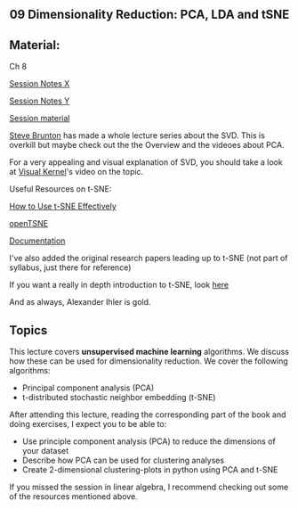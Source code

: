 <h2 align="center">09 Dimensionality Reduction: PCA, LDA and tSNE</h2>

## Material:
Ch 8

[Session Notes X](https://drive.google.com/file/d/1CJYGkrY6XJK7vbam5CiYXnxnn218l9a7/view?usp=sharing)

[Session Notes Y](https://drive.google.com/file/d/17353SODYa74CPSgZaA_OpbcM861bafLd/view?usp=sharing)

[Session material](https://viaucdk-my.sharepoint.com/:f:/g/personal/rib_viauc_dk/Ep413YiQGxpMrHsSK7tdI1kB0YO9X1N8_Zd53x3B_c3xHA?e=eFwtTP)

[Steve Brunton](https://youtube.com/playlist?list=PLMrJAkhIeNNSVjnsviglFoY2nXildDCcv&si=q7-RepDmv-fnb5PH) has made a whole lecture series about the SVD. This is overkill but maybe check out the the Overview and the videoes about PCA.

For a very appealing and visual explanation of SVD, you should take a look at [Visual Kernel](https://www.youtube.com/watch?v=vSczTbgc8Rc&list=PLWhu9osGd2dB9uMG5gKBARmk73oHUUQZS&index=4)'s video on the topic.

Useful Resources on t-SNE:

[How to Use t-SNE Effectively](https://distill.pub/2016/misread-tsne/)

[openTSNE](https://opentsne.readthedocs.io/en/stable/)

[Documentation](https://scikit-learn.org/stable/modules/generated/sklearn.manifold.TSNE.html)

I've also added the original research papers leading up to t-SNE (not part of syllabus, just there for reference)

If you want a really in depth introduction to t-SNE, look [here](https://www.youtube.com/watch?v=MnRskV3NY1k)

And as always, Alexander Ihler is gold.

## Topics
This lecture covers **unsupervised machine learning** algorithms. We discuss how these can be used for dimensionality reduction. We cover the following algorithms:

- Principal component analysis (PCA)
- t-distributed stochastic neighbor embedding (t-SNE)

After attending this lecture, reading the corresponding part of the book and doing exercises, I expect you to be able to:

- Use principle component analysis (PCA) to reduce the dimensions of your dataset
- Describe how PCA can be used for clustering analyses
- Create 2-dimensional clustering-plots in python using PCA and t-SNE

If you missed the session in linear algebra, I recommend checking out some of the resources mentioned above.
